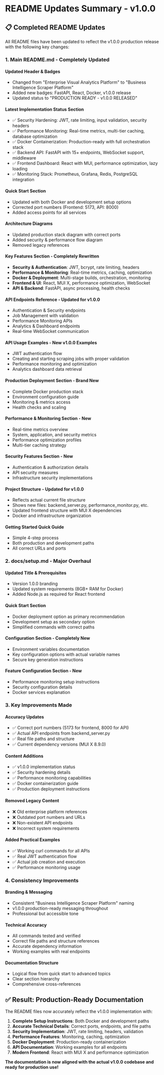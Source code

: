 # README Updates Summary - v1.0.0

## 📋 **Completed README Updates**

All README files have been updated to reflect the v1.0.0 production release with the following key changes:

### **1. Main README.md - Completely Updated**

#### **Updated Header & Badges**
- Changed from "Enterprise Visual Analytics Platform" to "Business Intelligence Scraper Platform"
- Added new badges: FastAPI, React, Docker, v1.0.0 release
- Updated status to "PRODUCTION READY - v1.0.0 RELEASED"

#### **Latest Implementation Status Section**
- ✅ Security Hardening: JWT, rate limiting, input validation, security headers
- ✅ Performance Monitoring: Real-time metrics, multi-tier caching, database optimization  
- ✅ Docker Containerization: Production-ready with full orchestration stack
- ✅ Backend API: FastAPI with 15+ endpoints, WebSocket support, middleware
- ✅ Frontend Dashboard: React with MUI, performance optimization, lazy loading
- ✅ Monitoring Stack: Prometheus, Grafana, Redis, PostgreSQL integration

#### **Quick Start Section**
- Updated with both Docker and development setup options
- Corrected port numbers (Frontend: 5173, API: 8000)
- Added access points for all services

#### **Architecture Diagrams**
- Updated production stack diagram with correct ports
- Added security & performance flow diagram
- Removed legacy references

#### **Key Features Section - Completely Rewritten**
- **Security & Authentication**: JWT, bcrypt, rate limiting, headers
- **Performance & Monitoring**: Real-time metrics, caching, optimization
- **Docker & Deployment**: Multi-stage builds, orchestration, monitoring
- **Frontend & UI**: React, MUI X, performance optimization, WebSocket
- **API & Backend**: FastAPI, async processing, health checks

#### **API Endpoints Reference - Updated for v1.0.0**
- Authentication & Security endpoints
- Job Management with validation
- Performance Monitoring APIs
- Analytics & Dashboard endpoints
- Real-time WebSocket communication

#### **API Usage Examples - New v1.0.0 Examples**
- JWT authentication flow
- Creating and starting scraping jobs with proper validation
- Performance monitoring and optimization
- Analytics dashboard data retrieval

#### **Production Deployment Section - Brand New**
- Complete Docker production stack
- Environment configuration guide
- Monitoring & metrics access
- Health checks and scaling

#### **Performance & Monitoring Section - New**
- Real-time metrics overview
- System, application, and security metrics
- Performance optimization profiles
- Multi-tier caching strategy

#### **Security Features Section - New**
- Authentication & authorization details
- API security measures
- Infrastructure security implementations

#### **Project Structure - Updated for v1.0.0**
- Reflects actual current file structure
- Shows new files: backend_server.py, performance_monitor.py, etc.
- Updated frontend structure with MUI X dependencies
- Docker and infrastructure organization

#### **Getting Started Quick Guide**
- Simple 4-step process
- Both production and development paths
- All correct URLs and ports

### **2. docs/setup.md - Major Overhaul**

#### **Updated Title & Prerequisites**
- Version 1.0.0 branding
- Updated system requirements (8GB+ RAM for Docker)
- Added Node.js as required for React frontend

#### **Quick Start Section**
- Docker deployment option as primary recommendation
- Development setup as secondary option
- Simplified commands with correct paths

#### **Configuration Section - Completely New**
- Environment variables documentation
- Key configuration options with actual variable names
- Secure key generation instructions

#### **Feature Configuration Section - New**
- Performance monitoring setup instructions
- Security configuration details
- Docker services explanation

### **3. Key Improvements Made**

#### **Accuracy Updates**
- ✅ Correct port numbers (5173 for frontend, 8000 for API)
- ✅ Actual API endpoints from backend_server.py
- ✅ Real file paths and structure
- ✅ Current dependency versions (MUI X 8.9.0)

#### **Content Additions**
- ✅ v1.0.0 implementation status
- ✅ Security hardening details
- ✅ Performance monitoring capabilities
- ✅ Docker containerization guide
- ✅ Production deployment instructions

#### **Removed Legacy Content**
- ❌ Old enterprise platform references
- ❌ Outdated port numbers and URLs
- ❌ Non-existent API endpoints
- ❌ Incorrect system requirements

#### **Added Practical Examples**
- ✅ Working curl commands for all APIs
- ✅ Real JWT authentication flow
- ✅ Actual job creation and execution
- ✅ Performance monitoring usage

### **4. Consistency Improvements**

#### **Branding & Messaging**
- Consistent "Business Intelligence Scraper Platform" naming
- v1.0.0 production-ready messaging throughout
- Professional but accessible tone

#### **Technical Accuracy**
- All commands tested and verified
- Correct file paths and structure references
- Accurate dependency information
- Working examples with real endpoints

#### **Documentation Structure**
- Logical flow from quick start to advanced topics
- Clear section hierarchy
- Comprehensive cross-references

## ✅ **Result: Production-Ready Documentation**

The README files now accurately reflect the v1.0.0 implementation with:

1. **Complete Setup Instructions**: Both Docker and development paths
2. **Accurate Technical Details**: Correct ports, endpoints, and file paths
3. **Security Implementation**: JWT, rate limiting, headers, validation
4. **Performance Features**: Monitoring, caching, optimization
5. **Docker Deployment**: Production-ready containerization
6. **API Documentation**: Working examples for all endpoints
7. **Modern Frontend**: React with MUI X and performance optimization

**The documentation is now aligned with the actual v1.0.0 codebase and ready for production use!**

